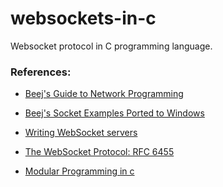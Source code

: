 websockets-in-c
===============
Websocket protocol in C programming language.

### References:
- [Beej's Guide to Network Programming](https://beej.us/guide/bgnet/html/)

- [Beej's Socket Examples Ported to Windows](https://www.tallyhawk.net/WinsockExamples/) 

- [Writing WebSocket servers](https://developer.mozilla.org/en-US/docs/Web/API/WebSockets_API/Writing_WebSocket_servers)

- [The WebSocket Protocol: RFC 6455](https://datatracker.ietf.org/doc/rfc6455/)

- [Modular Programming in c](https://www.embedded.com/modular-programming-in-c/)
